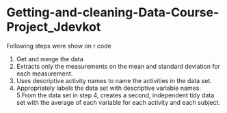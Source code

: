# Getting-and-cleaning-Data-Course-Project_Jdevkot
Following steps were show on r code
1. Get and merge the data
2. Extracts only the measurements on the mean and standard deviation for each measurement.
3. Uses descriptive activity names to name the activities in the data set.
4. Appropriately labels the data set with descriptive variable names.
5.From the data set in step 4, creates a second, independent tidy data set with the average of each variable for each activity and each subject.
